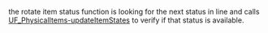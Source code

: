 the rotate item status function is looking for the next status in line and calls [UF_PhysicalItems-updateItemStates](../User%20Functions/UF_Physicalitems/UF_Physicalitems-updateItemStates.md) to verify if that status is available.